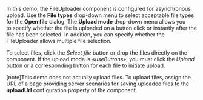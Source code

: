 In&nbsp;this demo, the FileUploader component is&nbsp;configured for asynchronous upload. Use the **File types** drop-down menu to&nbsp;select acceptable file types for the **Open file** dialog. The **Upload mode** drop-down menu allows you to&nbsp;specify whether the file is&nbsp;uploaded on&nbsp;a&nbsp;button click or&nbsp;instantly after the file has been selected. In&nbsp;addition, you can specify whether the FileUploader allows multiple file selection. 
<!--split-->

To&nbsp;select files, click the _Select file_ button or&nbsp;drop the files directly on&nbsp;the component. If&nbsp;the upload mode is _&laquo;useButtons&raquo;_, you must click the _Upload_ button or&nbsp;a&nbsp;corresponding button for each file to&nbsp;initiate upload.

[note]This demo does not actually upload files. To upload files, assign the URL of a page providing server scenarios for saving uploaded files to the **uploadUrl** configuration property of the component.